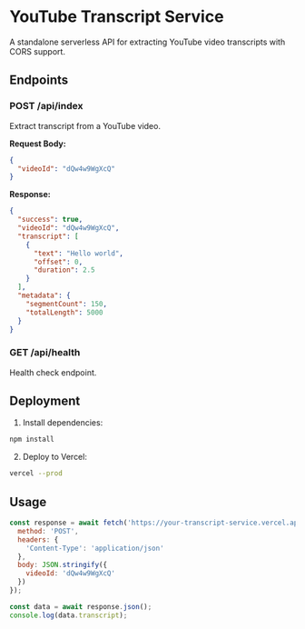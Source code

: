 # YouTube Transcript Service

A standalone serverless API for extracting YouTube video transcripts with CORS support.

## Endpoints

### POST /api/index
Extract transcript from a YouTube video.

**Request Body:**
```json
{
  "videoId": "dQw4w9WgXcQ"
}
```

**Response:**
```json
{
  "success": true,
  "videoId": "dQw4w9WgXcQ",
  "transcript": [
    {
      "text": "Hello world",
      "offset": 0,
      "duration": 2.5
    }
  ],
  "metadata": {
    "segmentCount": 150,
    "totalLength": 5000
  }
}
```

### GET /api/health
Health check endpoint.

## Deployment

1. Install dependencies:
```bash
npm install
```

2. Deploy to Vercel:
```bash
vercel --prod
```

## Usage

```javascript
const response = await fetch('https://your-transcript-service.vercel.app/api/index', {
  method: 'POST',
  headers: {
    'Content-Type': 'application/json'
  },
  body: JSON.stringify({
    videoId: 'dQw4w9WgXcQ'
  })
});

const data = await response.json();
console.log(data.transcript);
```
